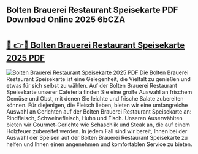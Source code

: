## Bolten Brauerei Restaurant Speisekarte PDF Download Online 2025 6bCZA

# <h2><a href="http://gcddvbm.nevu.top/?p=Bolten+Brauerei+Restaurant+Speisekarte">🔗 👉🔴 Bolten Brauerei Restaurant Speisekarte 2025 PDF</a></h2>

[![Bolten Brauerei Restaurant Speisekarte 2025 PDF](https://i.imgur.com/dBaPXMq.png)](http://gcddvbm.nevu.top/?p=Bolten+Brauerei+Restaurant+Speisekarte)
Die Bolten Brauerei Restaurant Speisekarte ist eine Gelegenheit, die Vielfalt zu genießen und etwas für sich selbst zu wählen. Auf der Bolten Brauerei Restaurant Speisekarte unserer Cafeteria finden Sie eine große Auswahl an frischem Gemüse und Obst, mit denen Sie leichte und frische Salate zubereiten können. Für diejenigen, die Fleisch lieben, bieten wir eine umfangreiche Auswahl an Gerichten auf der Bolten Brauerei Restaurant Speisekarte an: Rindfleisch, Schweinefleisch, Huhn und Fisch. Unseren Auserwählten bieten wir Gourmet-Gerichte wie Schaschlik und Steak an, die auf einem Holzfeuer zubereitet werden. In jedem Fall sind wir bereit, Ihnen bei der Auswahl der Speisen auf der Bolten Brauerei Restaurant Speisekarte zu helfen und Ihnen einen angenehmen und komfortablen Service zu bieten.
